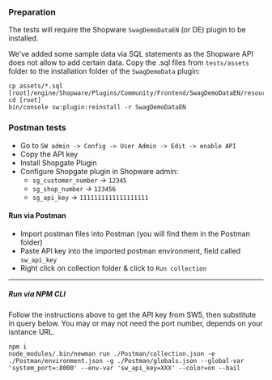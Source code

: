 ### Preparation

The tests will require the Shopware `SwagDemoDataEN` (or DE) plugin to be installed.

We've added some sample data via SQL statements as the Shopware API does
not allow to add certain data. Copy the .sql files from `tests/assets` folder
to the installation folder of the `SwagDemoData` plugin:
```shell
cp assets/*.sql [root]/engine/Shopware/Plugins/Community/Frontend/SwagDemoDataEN/resources/data/
cd [root]
bin/console sw:plugin:reinstall -r SwagDemoDataEN
```

### Postman tests

* Go to `SW admin -> Config -> User Admin -> Edit -> enable API`
* Copy the API key
* Install Shopgate Plugin
* Configure Shopgate plugin in Shopware admin:
  * `sg_customer_number` -> `12345`
  * `sg_shop_number` -> `123456`
  * `sg_api_key` -> `1111111111111111111`

#### Run via Postman

* Import postman files into Postman (you will find them in the Postman folder)
* Paste API key into the imported postman environment, field called `sw_api_key`
* Right click on collection folder & click to `Run collection`

----
##### Run via NPM CLI
Follow the instructions above to get the API key from SW5, then substitute in query below. 
You may or may not need the port number, depends on your isntance URL.

```shell
npm i
node_modules/.bin/newman run ./Postman/collection.json -e ./Postman/environment.json -g ./Postman/globals.json --global-var 'system_port=:8000' --env-var 'sw_api_key=XXX' --color=on --bail
```
